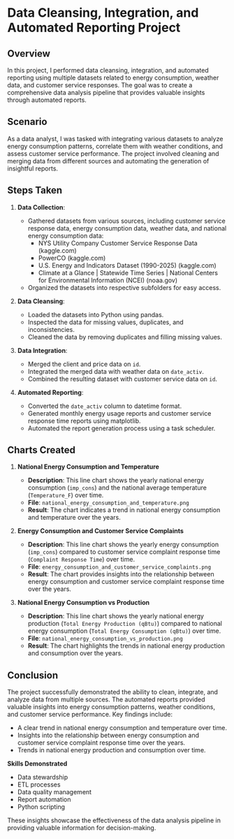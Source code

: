 # Data Cleansing, Integration, and Automated Reporting Project

## Overview
In this project, I performed data cleansing, integration, and automated reporting using multiple datasets related to energy consumption, weather data, and customer service responses. The goal was to create a comprehensive data analysis pipeline that provides valuable insights through automated reports.

## Scenario
As a data analyst, I was tasked with integrating various datasets to analyze energy consumption patterns, correlate them with weather conditions, and assess customer service performance. The project involved cleaning and merging data from different sources and automating the generation of insightful reports.

## Steps Taken
1. **Data Collection**:
   - Gathered datasets from various sources, including customer service response data, energy consumption data, weather data, and national energy consumption data:
     - NYS Utility Company Customer Service Response Data (kaggle.com)
     - PowerCO (kaggle.com)
     - U.S. Energy and Indicators Dataset (1990-2025) (kaggle.com)
     - Climate at a Glance | Statewide Time Series | National Centers for Environmental Information (NCEI) (noaa.gov)
   - Organized the datasets into respective subfolders for easy access.

2. **Data Cleansing**:
   - Loaded the datasets into Python using pandas.
   - Inspected the data for missing values, duplicates, and inconsistencies.
   - Cleaned the data by removing duplicates and filling missing values.

3. **Data Integration**:
   - Merged the client and price data on `id`.
   - Integrated the merged data with weather data on `date_activ`.
   - Combined the resulting dataset with customer service data on `id`.

4. **Automated Reporting**:
   - Converted the `date_activ` column to datetime format.
   - Generated monthly energy usage reports and customer service response time reports using matplotlib.
   - Automated the report generation process using a task scheduler.

## Charts Created
1. **National Energy Consumption and Temperature**
   - **Description**: This line chart shows the yearly national energy consumption (`imp_cons`) and the national average temperature (`Temperature_F`) over time.
   - **File**: `national_energy_consumption_and_temperature.png`
   - **Result**: The chart indicates a trend in national energy consumption and temperature over the years.

2. **Energy Consumption and Customer Service Complaints**
   - **Description**: This line chart shows the yearly energy consumption (`imp_cons`) compared to customer service complaint response time (`Complaint Response Time`) over time.
   - **File**: `energy_consumption_and_customer_service_complaints.png`
   - **Result**: The chart provides insights into the relationship between energy consumption and customer service complaint response time over the years.

3. **National Energy Consumption vs Production**
   - **Description**: This line chart shows the yearly national energy production (`Total Energy Production (qBtu)`) compared to national energy consumption (`Total Energy Consumption (qBtu)`) over time.
   - **File**: `national_energy_consumption_vs_production.png`
   - **Result**: The chart highlights the trends in national energy production and consumption over the years.

## Conclusion
The project successfully demonstrated the ability to clean, integrate, and analyze data from multiple sources. The automated reports provided valuable insights into energy consumption patterns, weather conditions, and customer service performance. Key findings include:

- A clear trend in national energy consumption and temperature over time.
- Insights into the relationship between energy consumption and customer service complaint response time over the years.
- Trends in national energy production and consumption over time.

**Skills Demonstrated**
- Data stewardship
- ETL processes
- Data quality management
- Report automation
- Python scripting 

These insights showcase the effectiveness of the data analysis pipeline in providing valuable information for decision-making.
